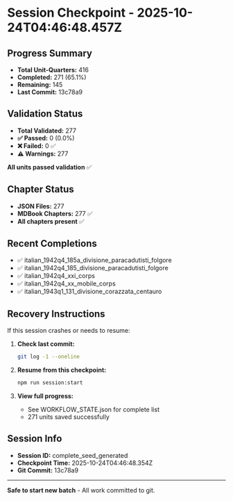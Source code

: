 # Session Checkpoint - 2025-10-24T04:46:48.457Z

## Progress Summary

- **Total Unit-Quarters:** 416
- **Completed:** 271 (65.1%)
- **Remaining:** 145
- **Last Commit:** 13c78a9

## Validation Status

- **Total Validated:** 277
- **✅ Passed:** 0 (0.0%)
- **❌ Failed:** 0 ✅
- **⚠️ Warnings:** 277

**All units passed validation** ✅

## Chapter Status

- **JSON Files:** 277
- **MDBook Chapters:** 277 ✅
- **All chapters present** ✅

## Recent Completions

- ✅ italian_1942q4_185a_divisione_paracadutisti_folgore
- ✅ italian_1942q4_185_divisione_paracadutisti_folgore
- ✅ italian_1942q4_xxi_corps
- ✅ italian_1942q4_xx_mobile_corps
- ✅ italian_1943q1_131_divisione_corazzata_centauro

## Recovery Instructions

If this session crashes or needs to resume:

1. **Check last commit:**
   ```bash
   git log -1 --oneline
   ```

2. **Resume from this checkpoint:**
   ```bash
   npm run session:start
   ```

3. **View full progress:**
   - See WORKFLOW_STATE.json for complete list
   - 271 units saved successfully

## Session Info

- **Session ID:** complete_seed_generated
- **Checkpoint Time:** 2025-10-24T04:46:48.354Z
- **Git Commit:** 13c78a9

---

**Safe to start new batch** - All work committed to git.
